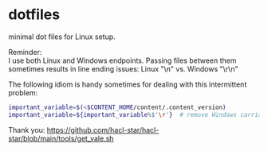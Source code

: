 # dotfiles
minimal dot files for Linux setup.

Reminder:  
I use both Linux and Windows endpoints.  Passing files between them sometimes results in line ending issues: Linux "\n" vs. Windows "\r\n"  

The following idiom is handy sometimes for dealing with this intermittent problem:  
```bash
important_variable=$(<$CONTENT_HOME/content/.content_version)
important_variable=${important_variable%$'\r'}  # remove Windows carriage return, if it exists

```
Thank you: https://github.com/hacl-star/hacl-star/blob/main/tools/get_vale.sh  


